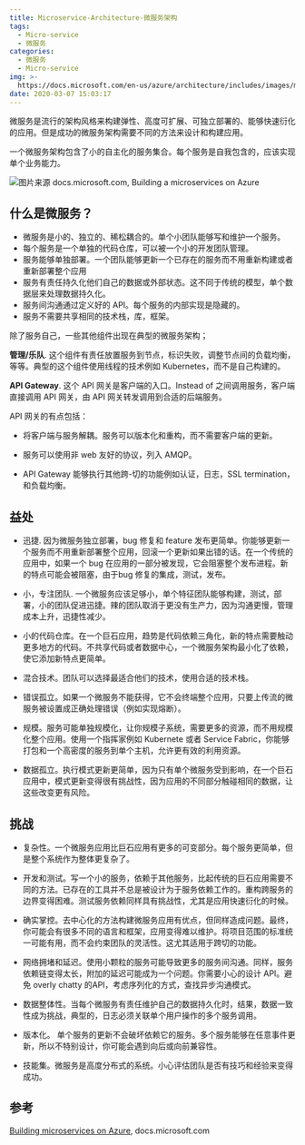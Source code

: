 ```yaml
---
title: Microservice-Architecture-微服务架构
tags:
  - Micro-service
  - 微服务
categories:
  - 微服务
  - Micro-service
img: >-
  https://docs.microsoft.com/en-us/azure/architecture/includes/images/microservices-logical.png
date: 2020-03-07 15:03:17
---
```



微服务是流行的架构风格来构建弹性、高度可扩展、可独立部署的、能够快速衍化的应用。但是成功的微服务架构需要不同的方法来设计和构建应用。

<!-- more -->

一个微服务架构包含了小的自主化的服务集合。每个服务是自我包含的，应该实现单个业务能力。

![图片来源 docs.microsoft.com, Building a microservices on Azure][0]

## 什么是微服务？

* 微服务是小的、独立的、稀松耦合的。单个小团队能够写和维护一个服务。
* 每个服务是一个单独的代码仓库，可以被一个小的开发团队管理。
* 服务能够单独部署。一个团队能够更新一个已存在的服务而不用重新构建或者重新部署整个应用
* 服务有责任持久化他们自己的数据或外部状态。这不同于传统的模型，单个数据层来处理数据持久化。
* 服务间沟通通过定义好的 API。每个服务的内部实现是隐藏的。
* 服务不需要共享相同的技术栈，库，框架。

除了服务自己，一些其他组件出现在典型的微服务架构；

**管理/乐队**. 这个组件有责任放置服务到节点，标识失败，调整节点间的负载均衡，等等。典型的这个组件使用线程的技术例如 Kubernetes，而不是自己构建的。

**API Gateway**. 这个 API 网关是客户端的入口。Instead of 之间调用服务，客户端直接调用 API 网关，由 API 网关转发调用到合适的后端服务。

API 网关的有点包括：

* 将客户端与服务解耦。服务可以版本化和重构，而不需要客户端的更新。

* 服务可以使用非 web 友好的协议，列入 AMQP。

* API Gateway 能够执行其他跨-切的功能例如认证，日志，SSL termination，和负载均衡。

## 益处

* 迅捷. 因为微服务独立部署，bug 修复和 feature 发布更简单。你能够更新一个服务而不用重新部署整个应用，回滚一个更新如果出错的话。在一个传统的应用中，如果一个 bug 在应用的一部分被发现，它会阻塞整个发布进程。新的特点可能会被阻塞，由于bug 修复的集成，测试，发布。

* 小，专注团队. 一个微服务应该足够小，单个特征团队能够构建，测试，部署，小的团队促进迅捷。辣的团队取消于更没有生产力，因为沟通更慢，管理成本上升，迅捷性减少。

* 小的代码仓库。在一个巨石应用，趋势是代码依赖三角化，新的特点需要触动更多地方的代码。不共享代码或者数据中心，一个微服务架构最小化了依赖，使它添加新特点更简单。

* 混合技术。团队可以选择最适合他们的技术，使用合适的技术栈。

* 错误孤立。如果一个微服务不能获得，它不会终端整个应用，只要上传流的微服务被设置成正确处理错误（例如实现熔断）。

* 规模。服务可能单独规模化，让你规模子系统，需要更多的资源，而不用规模化整个应用。使用一个指挥家例如 Kubernete 或者 Service Fabric，你能够打包和一个高密度的服务到单个主机，允许更有效的利用资源。

* 数据孤立。执行模式更新更简单，因为只有单个微服务受到影响，在一个巨石应用中，模式更新变得很有挑战性，因为应用的不同部分触碰相同的数据，让这些改变更有风险。

## 挑战

* 复杂性。一个微服务应用比巨石应用有更多的可变部分。每个服务更简单，但是整个系统作为整体更复杂了。

* 开发和测试。写一个小的服务，依赖于其他服务，比起传统的巨石应用需要不同的方法。已存在的工具并不总是被设计为于服务依赖工作的。重构跨服务的边界变得困难。测试服务依赖同样具有挑战性，尤其是应用快速衍化的时候。

* 确实掌控。去中心化的方法构建微服务应用有优点，但同样造成问题。最终，你可能会有很多不同的语言和框架，应用变得难以维护。将项目范围的标准统一可能有用，而不会约束团队的灵活性。这尤其适用于跨切的功能。

* 网络拥堵和延迟。使用小颗粒的服务可能导致更多的服务间沟通。同样，服务依赖链变得太长，附加的延迟可能成为一个问题。你需要小心的设计 API。避免 overly chatty 的API，考虑序列化的方式，查找异步沟通模式。

* 数据整体性。当每个微服务有责任维护自己的数据持久化时，结果，数据一致性成为挑战，典型的，日志必须关联单个用户操作的多个服务调用。

* 版本化。 单个服务的更新不会破坏依赖它的服务。多个服务能够在任意事件更新，所以不特别设计，你可能会遇到向后或向前兼容性。

* 技能集。微服务是高度分布式的系统。小心评估团队是否有技巧和经验来变得成功。



## 参考

[Building microservices on Azure][1], docs.microsoft.com

[0]: https://docs.microsoft.com/en-us/azure/architecture/includes/images/microservices-logical.png
[1]: https://docs.microsoft.com/en-us/azure/architecture/microservices/